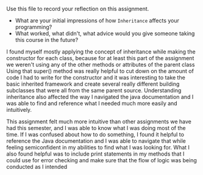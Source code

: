 Use this file to record your reflection on this assignment.

- What are your initial impressions of how `Inheritance` affects your programming?
- What worked, what didn't, what advice would you give someone taking this course in the future?

I found myself mostly applying the concept of inheritance while making the constructor for each class, because for at least this part of the assignment we weren't using any of the other methods or attributes of the parent class Using that super() method was really helpful to cut down on the amount of code I had to write for the constructor and it was interesting to take the basic inherited framework and create several really different building subclasses that were all from the same parent source. Understanding inheritance also affected the way I navigated the java documentation and I was able to find and reference what I needed much more easily and intuitively.

This assignment felt much more intuitive than other assignments we have had this semester, and I was able to know what I was doing most of the time. If I was confused about how to do something, I found it helpful to reference the Java documentation and I was able to navigate that while feeling semiconfident in my abilities to find what I was looking for. What I also found helpful was to include print statements in my methods that I could use for error checking and make sure that the flow of logic was being conducted as I intended